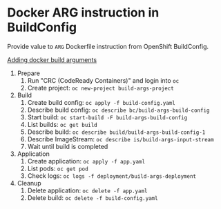 # Docker ARG instruction in BuildConfig

Provide value to `ARG` Dockerfile instruction from OpenShift BuildConfig.

[Adding docker build arguments](https://docs.openshift.com/container-platform/4.8/cicd/builds/build-strategies.html#builds-strategy-docker-build-argsuments_build-strategies)

1. Prepare
   1. Run "CRC (CodeReady Containers)" and login into `oc`
   1. Create project: `oc new-project build-args-project`
1. Build
   1. Create build config: `oc apply -f build-config.yaml`
   1. Describe build config: `oc describe bc/build-args-build-config`
   1. Start build: `oc start-build -F build-args-build-config`
   1. List builds: `oc get build`
   1. Describe build: `oc describe build/build-args-build-config-1`
   1. Describe ImageStream: `oc describe is/build-args-input-stream`
   1. Wait until build is completed
1. Application
   1. Create application: `oc apply -f app.yaml`
   1. List pods: `oc get pod`
   1. Check logs: `oc logs -f deployment/build-args-deployment`
1. Cleanup
   1. Delete application: `oc delete -f app.yaml`
   1. Delete build: `oc delete -f build-config.yaml`
